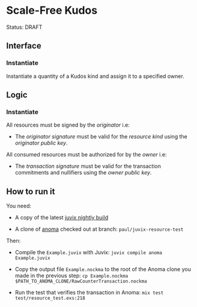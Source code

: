 # Scale-Free Kudos

Status: DRAFT

## Interface

### Instantiate

Instantiate a quantity of a Kudos kind and assign it to a specified owner.

## Logic

### Instantiate

All resources must be signed by the _originator_ i.e:
* The _originator signature_ must be valid for the _resource kind_ using the _originator public key_.

All consumed resources must be authorized for by the _owner_ i.e:
* The _transaction signature_ must be valid for the transaction commitments and nullifiers using the _owner public key_.

## How to run it

You need:

* A copy of the latest [juvix nightly build](https://github.com/anoma/juvix-nightly-builds/releases/latest)

* A clone of [anoma](https://github.com/anoma/anoma) checked out at branch: `paul/juvix-resource-test`

Then:

* Compile the `Example.juvix` with Juvix: `juvix compile anoma Example.juvix`

* Copy the output file `Example.nockma` to the root of the Anoma clone you made in the previous step: `cp Example.nockma $PATH_TO_ANOMA_CLONE/RawCounterTransaction.nockma`

* Run the test that verifies the transaction in Anoma: `mix test test/resource_test.exs:218`
